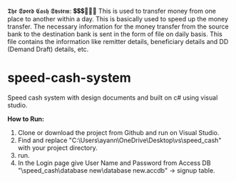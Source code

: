𝕿𝖍𝖊 𝕾𝖕𝖊𝖊𝖉 𝕮𝖆𝖘𝖍 𝕾𝖞𝖘𝖙𝖊𝖒: 💲💲💲💸💸💸
This is used to transfer money from one place to another within a day. This is basically used to speed up the money transfer. The necessary information for the money transfer from the source bank to the destination bank is sent in the form of file on daily basis. This file contains the information like remitter details, beneficiary details and DD (Demand Draft) details, etc.

# speed-cash-system
Speed cash system with design documents and built on c# using visual studio.

**How to Run:**
1. Clone or download the project from Github and run on Visual Studio.
2. Find and replace "C:\Users\ayann\OneDrive\Desktop\vs\speed_cash" with your project directory.
3. run.
4. In the Login page give User Name and Password from Access DB "\speed_cash\database new\database new.accdb" -> signup table.


